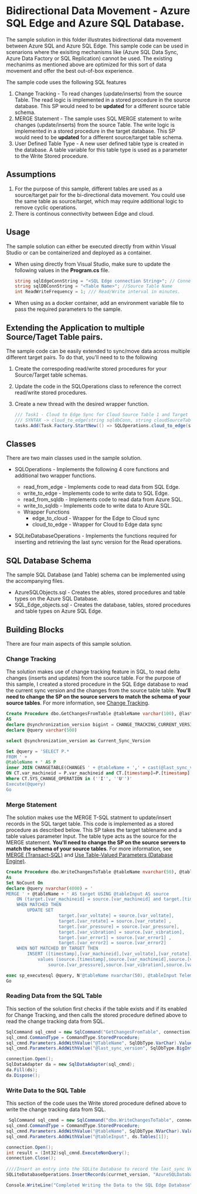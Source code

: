 # Bidirectional Data Movement - Azure SQL Edge and Azure SQL Database.

The sample solution in this folder illustrates bidirectional data movement between Azure SQL and Azure SQL Edge. This sample code can be used in scenarions where the exisiting mechanisms like (Azure SQL Data Sync, Azure Data Factory or SQL Replication) cannot be used. The existing mechanims as mentioned above are optimized for this sort of data movement and offer the best out-of-box experience.

The sample code uses the following SQL features

1. Change Tracking - To read changes (update/inserts) from the source Table. The read logic is implemented in a stored procedure in the source database. This SP would need to be **updated** for a different source table schema.
2. MERGE Statement - The sample uses SQL MERGE statement to write changes (update/inserts) from the source Table. The write logic is implemented in a stored procedure in the target database. This SP would need to be **updated** for a different source/target table schema.
3. User Defined Table Type - A new user defined table type is created in the database. A table variable for this table type is used as a parameter to the Write Stored procedure. 

## Assumptions

1. For the purpose of this sample, different tables are used as a source/target pair for the bi-directional data movement. You could use the same table as source/target, which may require additional logic to remove cyclic operations. 
2. There is continous connectivity between Edge and cloud. 

## Usage

The sample solution can either be executed directly from within Visual Studio or can be containerized and deployed as a container. 

- When using directly from Visual Studio, make sure to update the following values in the **Program.cs** file. 
    ```csharp
    string sqlEdgeConnString = "<SQL Edge connection String>"; // Connection string for the SQL Edge Instance. 
    string sqlDBConnString = "<Table Name>"; //Source Table Name   
    int ReadWriteFrequency = 1; /// Read/Write interval in minutes. 
    ```
- When using as a docker container, add an environment variable file to pass the required parameters to the sample.

## Extending the Application to multiple Source/Taget Table pairs. 

The sample code can be easily extended to sync/move data across multiple different target pairs. To do that, you'll need to to the following
1. Create the correspoding read/write stored procedures for your Source/Target table schemas. 
2. Update the code in the SQLOperations class to reference the correct read/write stored procedures.
3. Create a new thread with the desired wrapper function. 

    ```csharp
    /// Task1 - Cloud to Edge Sync for Cloud Source Table 1 and Target Edge Table 1
    /// SYNTAX -> cloud_to_edge(string sqldbConn, string cloudSourceTable, string edgeconn, string EdgeDestTable, int FrequencyInMinutes)
    tasks.Add(Task.Factory.StartNew(() => SQLOperations.cloud_to_edge(sqlDBConnString, "TelemetryData", sqlEdgeConnString, "TelemetryDataTarget", ReadWriteFrequency)));
    ```

## Classes

There are two main classes used in the sample solution. 

- SQLOperations - Implements the following 4 core functions and additional two wrapper functions.
    - read_from_edge - Implements code to read data from SQL Edge.
    - write_to_edge - Implements code to write data to SQL Edge. 
    - read_from_sqldb - Implements code to read data from Azure SQL.
    - write_to_sqldb - Implements code to write data to Azure SQL.
    - Wrapper Functions 
        - edge_to_cloud - Wrapper for the Edge to Cloud sync
        - cloud_to_edge - Wrapper for Cloud to Edge data sync

- SQLiteDatabaseOperations - Implements the functions required for inserting and retrieving the last sync version for the Read operations. 

## SQL Database Schema

The sample SQL Database (and Table) schema can be implemented using the accompanying files. 
- AzureSQLObjects.sql - Creates the ables, stored procedures and table types on the Azure SQL Database.
- SQL_Edge_objects.sql - Creates the database, tables, stored procedures and table types on Azure SQL Edge.

## Building Blocks 

There are four main aspects of this sample solution. 

### Change Tracking 

The solution makes use of change tracking feature in SQL, to read delta changes (inserts and updates) from the source table. For the purpose of this sample, I created a stored procedure in the SQL Edge database to read the current sync version and the changes from the source table table. **You'll need to change the SP on the source servers to match the schema of your source tables**. For more information, see [Change Tracking](https://docs.microsoft.com/sql/relational-databases/track-changes/about-change-tracking-sql-server).

```sql
Create Procedure dbo.GetChangesFromTable @tableName varchar(100), @last_sync_version bigint
AS
declare @synchronization_version bigint = CHANGE_TRACKING_CURRENT_VERSION(); 
declare @query varchar(500) 

select @synchronization_version as Current_Sync_Version

Set @query = 'SELECT P.*
FROM ' + 
@tableName + ' AS P  
inner JOIN CHANGETABLE(CHANGES ' + @tableName + ',' + cast(@last_sync_version as varchar(10)) + ') AS CT  
ON CT.var_machineid = P.var_machineid and CT.[timestamp]=P.[timestamp] 
Where CT.SYS_CHANGE_OPERATION in (''I'', ''U'')'
Execute(@query)
Go
```

### Merge Statement

The solution makes use the MERGE T-SQL statment to update/insert records in the SQL target table. This code is implemented as a stored procedure as described below. This SP takes the target tablename and a table values parameter Input. The table type acts as the source for the MERGE statement. **You'll need to change the SP on the source servers to match the schema of your source tables**. For more information, see [MERGE (Transact-SQL)](https://docs.microsoft.com/sql/t-sql/statements/merge-transact-sql) and [Use Table-Valued Parameters (Database Engine)](https://docs.microsoft.com/sql/relational-databases/tables/use-table-valued-parameters-database-engine).

```sql
Create Procedure dbo.WriteChangesToTable @tableName nvarchar(50), @tableInput TelemetryDataTable READONLY
As
Set NoCount On
declare @query nvarchar(4000) = '
MERGE ' + @tableName + ' AS target USING @tableInput AS source  
    ON (target.[var_machineid] = source.[var_machineid] and target.[timestamp] = source.[timestamp])  
    WHEN MATCHED THEN
        UPDATE SET  
					target.[var_voltate] = source.[var_voltate],
					target.[var_rotate] = source.[var_rotate] ,
					target.[var_pressure] = source.[var_pressure],
					target.[var_vibration] = source.[var_vibration],
					target.[var_error1] = source.[var_error1] ,
					target.[var_error2] = source.[var_error2]   
    WHEN NOT MATCHED BY TARGET THEN  
        INSERT ([timestamp],[var_machineid],[var_voltate],[var_rotate],[var_pressure],[var_vibration],[var_error1],[var_error2])
			values (source.[timestamp],source.[var_machineid],source.[var_voltate],source.[var_rotate],
				source.[var_pressure],source.[var_vibration],source.[var_error1],source.[var_error2]);'

exec sp_executesql @query, N'@tableName nvarchar(50), @tableInput TelemetryDataTable READONLY', @tableName, @tableInput
Go

```

### Reading Data from the SQL Table

This section of the solution first checks if the table exists and if its enabled for Change Tracking, and then calls the stored procedure defined above to read the change tracking data from SQL. 

```csharp
SqlCommand sql_cmnd = new SqlCommand("GetChangesFromTable", connection);
sql_cmnd.CommandType = CommandType.StoredProcedure;
sql_cmnd.Parameters.AddWithValue("@TableName", SqlDbType.VarChar).Value = tablename;
sql_cmnd.Parameters.AddWithValue("@last_sync_version", SqlDbType.BigInt).Value = last_sync_version;

connection.Open();
SqlDataAdapter da = new SqlDataAdapter(sql_cmnd);
da.Fill(ds);
da.Dispose();
```

### Write Data to the SQL Table

This section of the code uses the Write stored procedure defined above to write the change tracking data from SQL. 

```csharp
 SqlCommand sql_cmnd = new SqlCommand("dbo.WriteChangesToTable", connection);
sql_cmnd.CommandType = CommandType.StoredProcedure;
sql_cmnd.Parameters.AddWithValue("@tableName", SqlDbType.NVarChar).Value = desttableName;
sql_cmnd.Parameters.AddWithValue("@tableInput", ds.Tables[1]);

connection.Open();
int result = (Int32)sql_cmnd.ExecuteNonQuery();
connection.Close();
                    
////Insert an entry into the SQLite Database to record the last_sync Version and the Source Table Name. 
SQLiteDatabaseOperations.InsertRecords(currnet_version, "AzureSQLDatabase", CloudSourceTable);

Console.WriteLine("Completed Writing the Data to the SQL Edge Database");
```

